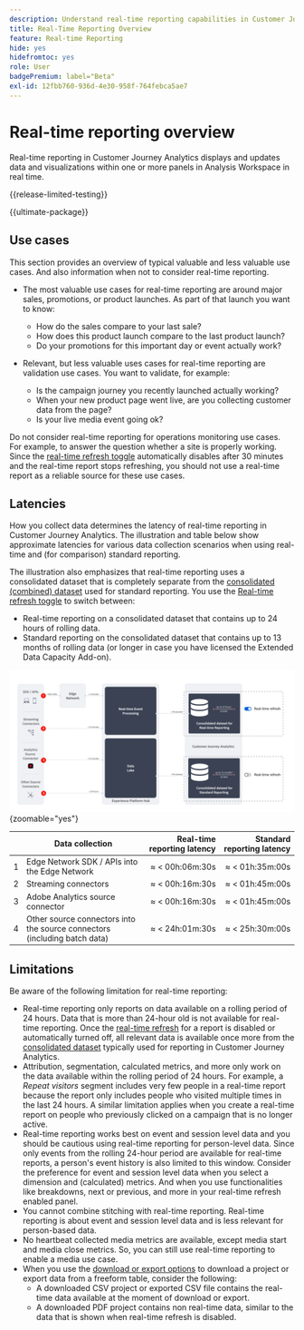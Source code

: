 ```yaml
---
description: Understand real-time reporting capabilities in Customer Journey Analytics.
title: Real-Time Reporting Overview
feature: Real-time Reporting
hide: yes
hidefromtoc: yes
role: User
badgePremium: label="Beta"
exl-id: 12fbb760-936d-4e30-958f-764febca5ae7
---
```

# Real-time reporting overview

Real-time reporting in Customer Journey Analytics displays and updates data and visualizations within one or more panels in Analysis Workspace in real time.

{{release-limited-testing}}

{{ultimate-package}}

## Use cases

This section provides an overview of typical valuable and less valuable use cases. And also information when not to consider real-time reporting.

* The most valuable use cases for real-time reporting are around major sales, promotions, or product launches. 
As part of that launch you want to know:

  * How do the sales compare to your last sale?
  * How does this product launch compare to the last product launch?
  * Do your promotions for this important day or event actually work?

* Relevant, but less valuable uses cases for real-time reporting are validation use cases. 
You want to validate, for example:

  * Is the campaign journey you recently launched actually working?
  * When your new product page went live, are you collecting customer data from the page?
  * Is your live media event going ok?

Do not consider real-time reporting for operations monitoring use cases. For example, to answer the question whether a site is properly working. Since the [real-time refresh toggle](use-real-time.md) automatically disables after 30 minutes and the real-time report stops refreshing, you should not use a real-time report as a reliable source for these use cases.


## Latencies

How you collect data determines the latency of real-time reporting in Customer Journey Analytics. The illustration and table below show approximate latencies for various data collection scenarios when using real-time and (for comparison) standard reporting.

The illustration also emphasizes that real-time reporting uses a consolidated dataset that is completely separate from the [consolidated (combined) dataset](/help/connections/combined-dataset.md) used for standard reporting. You use the [Real-time refresh toggle](use-real-time.md) to switch between: 

* Real-time reporting on a consolidated dataset that contains up to 24 hours of rolling data.
* Standard reporting on the consolidated dataset that contains up to 13 months of rolling data (or longer in case you have licensed the Extended Data Capacity Add-on).

![Real-time reporting](assets/real-time-reporting-latencies.svg){zoomable="yes"}

| | Data collection | Real-time reporting latency | Standard reporting latency |
|:---:|---|--:|--:|
| 1 | Edge Network SDK / APIs into the Edge Network | &approx; &lt; 00h:06m:30s | &approx; &lt; 01h:35m:00s | 
| 2 | Streaming connectors | &approx; &lt; 00h:16m:30s | &approx; &lt; 01h:45m:00s |
| 3 | Adobe Analytics source connector | &approx; &lt; 00h:16m:30s | &approx; &lt; 01h:45m:00s |
| 4 | Other source connectors into the source connectors (including batch data) | &approx; &lt; 24h:01m:30s | &approx; &lt; 25h:30m:00s |


## Limitations

Be aware of the following limitation for real-time reporting:

* Real-time reporting only reports on data available on a rolling period of 24 hours. Data that is more than   24-hour old is not available for real-time reporting. Once the [real-time refresh](use-real-time.md) for a report is disabled or automatically turned off, all relevant data is available once more from the [consolidated dataset](/help/connections/combined-dataset.md) typically used for reporting in Customer Journey Analytics.
* Attribution, segmentation, calculated metrics, and more only work on the data available within the rolling period of 24 hours. For example, a *Repeat visitors* segment includes very few people in a real-time report because the report only includes people who visited multiple times in the last 24 hours. A similar limitation applies when you create a real-time report on people who previously clicked on a campaign that is no longer active.
* Real-time reporting works best on event and session level data and you should be cautious using real-time reporting for person-level data. Since only events from the rolling 24-hour period are available for real-time reports, a person's event history is also limited to this window. Consider the preference for event and session level data when you select a dimension and (calculated) metrics. And when you use functionalities like breakdowns, next or previous, and more in your real-time refresh enabled panel.
* You cannot combine stitching with real-time reporting. Real-time reporting is about event and session level data and is less relevant for person-based data.
* No heartbeat collected media metrics are available, except media start and media close metrics. So, you can still use real-time reporting to enable a media use case.
* When you use the [download or export options](/help/analysis-workspace/export/download-send.md) to download  a project or export data from a freeform table, consider the following:
  * A downloaded CSV project or exported CSV file contains the real-time data available at the moment of download or export.
  * A downloaded PDF project contains non real-time data, similar to the data that is shown when real-time refresh is disabled.
